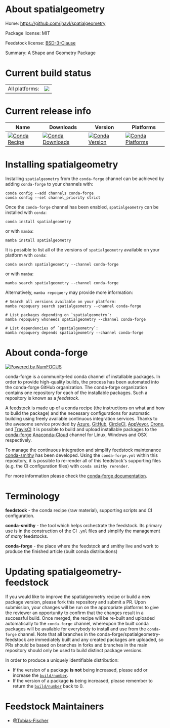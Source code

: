 About spatialgeometry
=====================

Home: https://github.com/jhavl/spatialgeometry

Package license: MIT

Feedstock license: [BSD-3-Clause](https://github.com/conda-forge/spatialgeometry-feedstock/blob/main/LICENSE.txt)

Summary: A Shape and Geometry Package

Current build status
====================


<table><tr><td>All platforms:</td>
    <td>
      <a href="https://dev.azure.com/conda-forge/feedstock-builds/_build/latest?definitionId=12636&branchName=main">
        <img src="https://dev.azure.com/conda-forge/feedstock-builds/_apis/build/status/spatialgeometry-feedstock?branchName=main">
      </a>
    </td>
  </tr>
</table>

Current release info
====================

| Name | Downloads | Version | Platforms |
| --- | --- | --- | --- |
| [![Conda Recipe](https://img.shields.io/badge/recipe-spatialgeometry-green.svg)](https://anaconda.org/conda-forge/spatialgeometry) | [![Conda Downloads](https://img.shields.io/conda/dn/conda-forge/spatialgeometry.svg)](https://anaconda.org/conda-forge/spatialgeometry) | [![Conda Version](https://img.shields.io/conda/vn/conda-forge/spatialgeometry.svg)](https://anaconda.org/conda-forge/spatialgeometry) | [![Conda Platforms](https://img.shields.io/conda/pn/conda-forge/spatialgeometry.svg)](https://anaconda.org/conda-forge/spatialgeometry) |

Installing spatialgeometry
==========================

Installing `spatialgeometry` from the `conda-forge` channel can be achieved by adding `conda-forge` to your channels with:

```
conda config --add channels conda-forge
conda config --set channel_priority strict
```

Once the `conda-forge` channel has been enabled, `spatialgeometry` can be installed with `conda`:

```
conda install spatialgeometry
```

or with `mamba`:

```
mamba install spatialgeometry
```

It is possible to list all of the versions of `spatialgeometry` available on your platform with `conda`:

```
conda search spatialgeometry --channel conda-forge
```

or with `mamba`:

```
mamba search spatialgeometry --channel conda-forge
```

Alternatively, `mamba repoquery` may provide more information:

```
# Search all versions available on your platform:
mamba repoquery search spatialgeometry --channel conda-forge

# List packages depending on `spatialgeometry`:
mamba repoquery whoneeds spatialgeometry --channel conda-forge

# List dependencies of `spatialgeometry`:
mamba repoquery depends spatialgeometry --channel conda-forge
```


About conda-forge
=================

[![Powered by
NumFOCUS](https://img.shields.io/badge/powered%20by-NumFOCUS-orange.svg?style=flat&colorA=E1523D&colorB=007D8A)](https://numfocus.org)

conda-forge is a community-led conda channel of installable packages.
In order to provide high-quality builds, the process has been automated into the
conda-forge GitHub organization. The conda-forge organization contains one repository
for each of the installable packages. Such a repository is known as a *feedstock*.

A feedstock is made up of a conda recipe (the instructions on what and how to build
the package) and the necessary configurations for automatic building using freely
available continuous integration services. Thanks to the awesome service provided by
[Azure](https://azure.microsoft.com/en-us/services/devops/), [GitHub](https://github.com/),
[CircleCI](https://circleci.com/), [AppVeyor](https://www.appveyor.com/),
[Drone](https://cloud.drone.io/welcome), and [TravisCI](https://travis-ci.com/)
it is possible to build and upload installable packages to the
[conda-forge](https://anaconda.org/conda-forge) [Anaconda-Cloud](https://anaconda.org/)
channel for Linux, Windows and OSX respectively.

To manage the continuous integration and simplify feedstock maintenance
[conda-smithy](https://github.com/conda-forge/conda-smithy) has been developed.
Using the ``conda-forge.yml`` within this repository, it is possible to re-render all of
this feedstock's supporting files (e.g. the CI configuration files) with ``conda smithy rerender``.

For more information please check the [conda-forge documentation](https://conda-forge.org/docs/).

Terminology
===========

**feedstock** - the conda recipe (raw material), supporting scripts and CI configuration.

**conda-smithy** - the tool which helps orchestrate the feedstock.
                   Its primary use is in the construction of the CI ``.yml`` files
                   and simplify the management of *many* feedstocks.

**conda-forge** - the place where the feedstock and smithy live and work to
                  produce the finished article (built conda distributions)


Updating spatialgeometry-feedstock
==================================

If you would like to improve the spatialgeometry recipe or build a new
package version, please fork this repository and submit a PR. Upon submission,
your changes will be run on the appropriate platforms to give the reviewer an
opportunity to confirm that the changes result in a successful build. Once
merged, the recipe will be re-built and uploaded automatically to the
`conda-forge` channel, whereupon the built conda packages will be available for
everybody to install and use from the `conda-forge` channel.
Note that all branches in the conda-forge/spatialgeometry-feedstock are
immediately built and any created packages are uploaded, so PRs should be based
on branches in forks and branches in the main repository should only be used to
build distinct package versions.

In order to produce a uniquely identifiable distribution:
 * If the version of a package **is not** being increased, please add or increase
   the [``build/number``](https://docs.conda.io/projects/conda-build/en/latest/resources/define-metadata.html#build-number-and-string).
 * If the version of a package **is** being increased, please remember to return
   the [``build/number``](https://docs.conda.io/projects/conda-build/en/latest/resources/define-metadata.html#build-number-and-string)
   back to 0.

Feedstock Maintainers
=====================

* [@Tobias-Fischer](https://github.com/Tobias-Fischer/)

